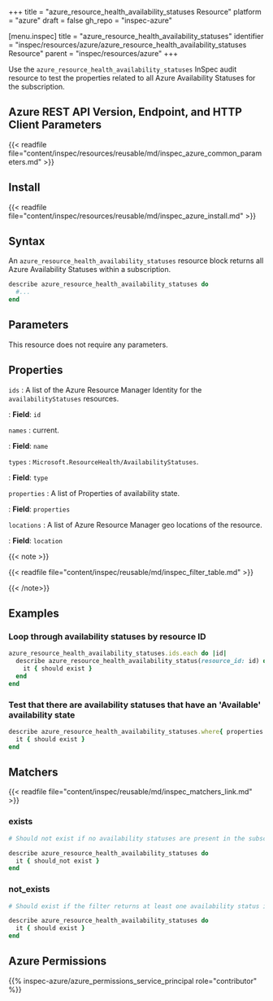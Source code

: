 +++
title = "azure_resource_health_availability_statuses Resource"
platform = "azure"
draft = false
gh_repo = "inspec-azure"

[menu.inspec]
title = "azure_resource_health_availability_statuses"
identifier = "inspec/resources/azure/azure_resource_health_availability_statuses Resource"
parent = "inspec/resources/azure"
+++

Use the `azure_resource_health_availability_statuses` InSpec audit resource to test the properties related to all Azure Availability Statuses for the subscription.

## Azure REST API Version, Endpoint, and HTTP Client Parameters

{{< readfile file="content/inspec/resources/reusable/md/inspec_azure_common_parameters.md" >}}

## Install

{{< readfile file="content/inspec/resources/reusable/md/inspec_azure_install.md" >}}

## Syntax

An `azure_resource_health_availability_statuses` resource block returns all Azure Availability Statuses within a subscription.

```ruby
describe azure_resource_health_availability_statuses do
  #...
end
```

## Parameters

This resource does not require any parameters.

## Properties

`ids`
: A list of the Azure Resource Manager Identity for the `availabilityStatuses` resources.

: **Field**: `id`

`names`
: current.

: **Field**: `name`

`types`
: `Microsoft.ResourceHealth/AvailabilityStatuses`.

: **Field**: `type`

`properties`
: A list of Properties of availability state.

: **Field**: `properties`

`locations`
: A list of Azure Resource Manager geo locations of the resource.

: **Field**: `location`

{{< note >}}

{{< readfile file="content/inspec/reusable/md/inspec_filter_table.md" >}}

{{< /note>}}

## Examples

### Loop through availability statuses by resource ID

```ruby
azure_resource_health_availability_statuses.ids.each do |id|
  describe azure_resource_health_availability_status(resource_id: id) do
    it { should exist }
  end
end
```

### Test that there are availability statuses that have an 'Available' availability state

```ruby
describe azure_resource_health_availability_statuses.where{ properties.select{|prop| prop.availabilityState == 'Available' } } do
  it { should exist }
end
```

## Matchers

{{< readfile file="content/inspec/reusable/md/inspec_matchers_link.md" >}}

### exists

```ruby
# Should not exist if no availability statuses are present in the subscription.

describe azure_resource_health_availability_statuses do
  it { should_not exist }
end
```

### not_exists

```ruby
# Should exist if the filter returns at least one availability status in the subscription.

describe azure_resource_health_availability_statuses do
  it { should exist }
end
```

## Azure Permissions

{{% inspec-azure/azure_permissions_service_principal role="contributor" %}}
